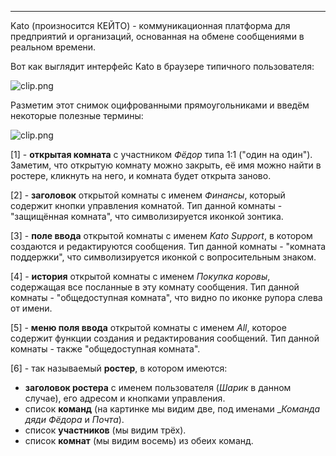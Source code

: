 ***

Kato (произносится КЕЙТО) - коммуникационная платформа для предприятий и организаций, основанная на обмене сообщениями в реальном времени.

Вот как выглядит интерфейс Kato в браузере типичного пользователя:

![clip.png](https://in.kato.im/ab6a313ec33144ac74360653e8e76ec85d3af3992aff383e4d387ad889e40252/clip.png)

Разметим этот снимок оцифрованными прямоугольниками и введём некоторые полезные термины:

![clip.png](https://in.kato.im/c33540e39e92ca2f447081e133c04756cf54eb8a1c5463d75d22680d586735a7/clip.png)

[1] - **открытая комната** с участником _Фёдор_ типа 1:1 ("один на один"). Заметим, что открытую комнату можно закрыть, её имя можно найти в ростере, кликнуть на него, и комната будет открыта заново.  

[2] - **заголовок** открытой комнаты с именем _Финансы_, который содержит кнопки управления комнатой. Тип данной комнаты - "защищённая комната", что символизируется иконкой зонтика. 

[3] - **поле ввода** открытой комнаты с именем _Kato Support_, в котором создаются и редактируются сообщения. Тип данной комнаты - "комната поддержки", что символизируется иконкой с вопросительным знаком.

[4] - **история** открытой комнаты с именем _Покупка коровы_, содержащая все посланные в эту комнату сообщения. Тип данной комнаты - "общедоступная комната", что видно по иконке рупора слева от имени.

[5] - **меню поля ввода** открытой комнаты с именем _All_, которое содержит функции создания и редактирования сообщений. Тип данной комнаты - также "общедоступная комната".

[6] - так называемый **ростер**, в котором имеются:

  - **заголовок ростера** с именем пользователя (_Шарик_ в данном случае), его адресом и кнопками управления.  
  - список **команд** (на картинке мы видим две, под именами __Команда дяди Фёдора_ и _Почта_).
  - список **участников** (мы видим трёх).
  - список **комнат** (мы видим восемь) из обеих команд.
